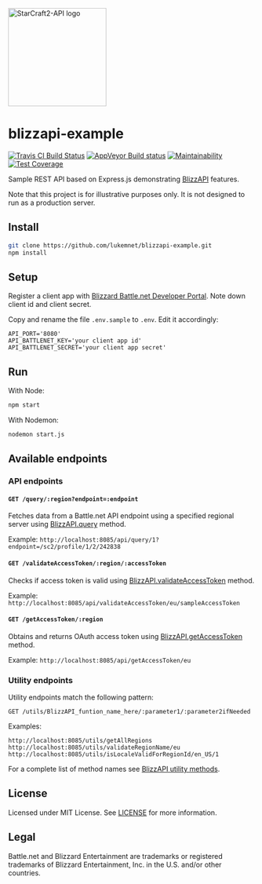 <img src="https://raw.githubusercontent.com/lukemnet/blizzapi-docs/master/docs/.vuepress/public/logo.png" alt="StarCraft2-API logo" width="200" height="200">

# blizzapi-example

[![Travis CI Build Status](https://travis-ci.org/lukemnet/blizzapi-example.svg?branch=master)](https://travis-ci.org/lukemnet/blizzapi-example)
[![AppVeyor Build status](https://ci.appveyor.com/api/projects/status/pb6cxsu7qsfdrs4e/branch/master?svg=true)](https://ci.appveyor.com/project/lwojcik/blizzapi-example/branch/master)
[![Maintainability](https://api.codeclimate.com/v1/badges/088ec8ed788ec238a671/maintainability)](https://codeclimate.com/github/lukemnet/blizzapi-example/maintainability)
[![Test Coverage](https://api.codeclimate.com/v1/badges/088ec8ed788ec238a671/test_coverage)](https://codeclimate.com/github/lukemnet/blizzapi-example/test_coverage)

Sample REST API based on Express.js demonstrating [BlizzAPI](https://github.com/lukemnet/blizzapi) features.

Note that this project is for illustrative purposes only. It is not designed to run as a production server.

## Install

```bash
git clone https://github.com/lukemnet/blizzapi-example.git
npm install
```

## Setup

Register a client app with [Blizzard Battle.net Developer Portal](https://develop.battle.net/access/clients). Note down client id and client secret.

Copy and rename the file ``.env.sample`` to ``.env``. Edit it accordingly:

```
API_PORT='8080'
API_BATTLENET_KEY='your client app id'
API_BATTLENET_SECRET='your client app secret'
```

## Run

With Node:

```bash
npm start
```

With Nodemon:

```bash
nodemon start.js
```

## Available endpoints

### API endpoints


#### ``GET /query/:region?endpoint=:endpoint``

Fetches data from a Battle.net API endpoint using a specified regional server using [BlizzAPI.query](https://blizzapi.lukem.net/docs/usage/query.html) method.

Example: ``http://localhost:8085/api/query/1?endpoint=/sc2/profile/1/2/242838``

#### ``GET /validateAccessToken/:region/:accessToken``

Checks if access token is valid using [BlizzAPI.validateAccessToken](https://blizzapi.lukem.net/docs/usage/validating-access-token.html) method.

Example: ``http://localhost:8085/api/validateAccessToken/eu/sampleAccessToken``

#### ``GET /getAccessToken/:region``

Obtains and returns OAuth access token using [BlizzAPI.getAccessToken](https://blizzapi.lukem.net/docs/usage/getting-access-token.html) method.

Example: ``http://localhost:8085/api/getAccessToken/eu``

### Utility endpoints

Utility endpoints match the following pattern:

```
GET /utils/BlizzAPI_funtion_name_here/:parameter1/:parameter2ifNeeded
```

Examples:

```
http://localhost:8085/utils/getAllRegions
http://localhost:8085/utils/validateRegionName/eu
http://localhost:8085/utils/isLocaleValidForRegionId/en_US/1
```

For a complete list of method names see [BlizzAPI utility methods](https://blizzapi.lukem.net/docs/utils/). 

## License

Licensed under MIT License. See [LICENSE](https://github.com/lukemnet/blizzapi-example/blob/master/LICENSE) for more information.

## Legal

Battle.net and Blizzard Entertainment are trademarks or registered trademarks of Blizzard Entertainment, Inc. in the U.S. and/or other countries.

